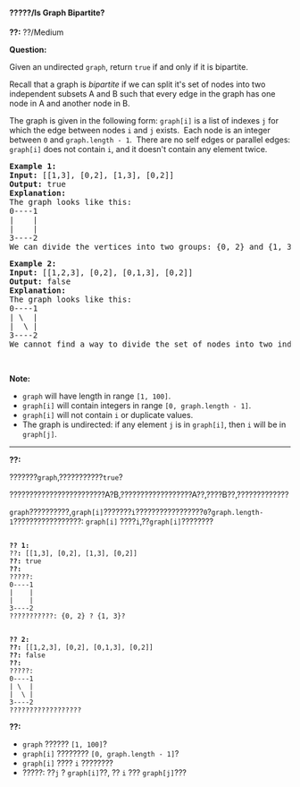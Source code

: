 #### ?????/Is Graph Bipartite?
**??:** ??/Medium

**Question:** 

<p>Given an undirected&nbsp;<code>graph</code>, return <code>true</code> if and only if it is bipartite.</p>

<p>Recall that a graph is <em>bipartite</em> if we can split it&#39;s set of nodes into two independent&nbsp;subsets A and B such that every edge in the graph has one node in A and another node in B.</p>

<p>The graph is given in the following form: <code>graph[i]</code> is a list of indexes <code>j</code> for which the edge between nodes <code>i</code> and <code>j</code> exists.&nbsp; Each node is an integer between <code>0</code> and <code>graph.length - 1</code>.&nbsp; There are no self edges or parallel edges: <code>graph[i]</code> does not contain <code>i</code>, and it doesn&#39;t contain any element twice.</p>

<pre>
<strong>Example 1:</strong>
<strong>Input:</strong> [[1,3], [0,2], [1,3], [0,2]]
<strong>Output:</strong> true
<strong>Explanation:</strong> 
The graph looks like this:
0----1
|    |
|    |
3----2
We can divide the vertices into two groups: {0, 2} and {1, 3}.
</pre>

<pre>
<strong>Example 2:</strong>
<strong>Input:</strong> [[1,2,3], [0,2], [0,1,3], [0,2]]
<strong>Output:</strong> false
<strong>Explanation:</strong> 
The graph looks like this:
0----1
| \  |
|  \ |
3----2
We cannot find a way to divide the set of nodes into two independent subsets.
</pre>

<p>&nbsp;</p>

<p><strong>Note:</strong></p>

<ul>
	<li><code>graph</code> will have length in range <code>[1, 100]</code>.</li>
	<li><code>graph[i]</code> will contain integers in range <code>[0, graph.length - 1]</code>.</li>
	<li><code>graph[i]</code> will not contain <code>i</code> or duplicate values.</li>
	<li>The graph is undirected: if any element <code>j</code> is in <code>graph[i]</code>, then <code>i</code> will be in <code>graph[j]</code>.</li>
</ul>


------

**??:** 
<p>???????<code>graph</code>,???????????<code>true</code>?</p>

<p>????????????????????????A?B,??????????????????A??,????B??,?????????????</p>

<p><code>graph</code>??????????,<code>graph[i]</code>???????<code>i</code>?????????????????<code>0</code>?<code>graph.length-1</code>?????????????????:&nbsp;<code>graph[i]</code>&nbsp;????<code>i</code>,??<code>graph[i]</code>????????</p>

<pre>
<code>
<strong>?? 1:</strong>
??<strong>:</strong> [[1,3], [0,2], [1,3], [0,2]]
<strong>??:</strong> true
<strong>??:</strong> 
?????:
0----1
|    |
|    |
3----2
???????????: {0, 2} ? {1, 3}?
</code></pre>

<pre>
<code>
<strong>?? 2:</strong>
<strong>??:</strong> [[1,2,3], [0,2], [0,1,3], [0,2]]
<strong>??:</strong> false
<strong>??:</strong> 
?????:
0----1
| \  |
|  \ |
3----2
??????????????????
</code></pre>

<p><strong>??:</strong></p>

<ul>
	<li><code>graph</code> ?????? <code>[1, 100]</code>?</li>
	<li><code>graph[i]</code> ???????? <code>[0, graph.length - 1]</code>?</li>
	<li><code>graph[i]</code> ???? <code>i</code> ????????</li>
	<li>?????: ??<code>j</code> ? <code>graph[i]</code>??, ?? <code>i</code> ??? <code>graph[j]</code>???</li>
</ul>
